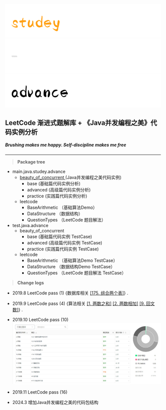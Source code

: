 ![logo1](./image/logo1.png)
![logo2](./image/logo2.png)
![logo3](./image/logo3.png)

## LeetCode 渐进式题解库 + 《Java并发编程之美》代码实例分析

##### *Br*ushing makes me happy. *S*elf-discipline makes me free

---

> **Package tree**

+ main.java.studey.advance
  + [beauty_of_concurrent ](src/test/java/advance/beauty_of_concurrent/README.md)(Java并发编程之美代码实例)
      + base (基础篇代码实例分析)
      + advanced (高级篇代码实例分析)
      + practice (实践篇代码实例分析)
  + leetcode
      + BaseArithmetic （基础算法Demo）
      + DataStructure  （数据结构） 
      + QuestionTypes  （LeetCode 题目解法）
+ test.java.advance
  + beauty_of_concurrent
    + base  (基础篇代码实例 TestCase)
    + advanced (高级篇代码实例 TestCase)
    + practice (实践篇代码实例 TestCase)
  + leetcode
      + BaseArithmetic （基础算法Demo TestCase）
      + DataStructure  （数据结构Demo TestCase）
      + QuestionTypes  （LeetCode 题目解法 TestCase）
    
> **Change logs**

+ 2019.8 LeetCode pass (1) {数据库相关 <a href='https://leetcode-cn.com/problems/combine-two-tables/'>[175. 组合两个表]</a>} .

+ 2019.9 LeetCode pass (4) {算法相关 <a href='https://leetcode-cn.com/problems/two-sum/'>[1. 两数之和]</a>  <a href='https://leetcode-cn.com/problems/add-two-numbers/'>[2. 两数相加]</a>  <a href='https://leetcode-cn.com/problems/palindrome-number/'>[9. 回文数]</a>} .

+ 2019.10 LeetCode pass (10)
![Alt text](./image/LeetCode.jpg)

+ 2019.11 LeetCode pass (16)

+ 2024.3 增加Java并发编程之美的代码包结构
